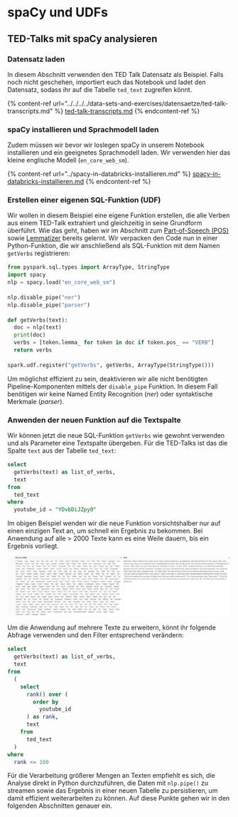 # spaCy und UDFs

## TED-Talks mit spaCy analysieren

### Datensatz laden

In diesem Abschnitt verwenden den TED Talk Datensatz als Beispiel. Falls noch nicht geschehen, importiert euch das Notebook und ladet den Datensatz, sodass ihr auf die Tabelle `ted_text` zugreifen könnt.

{% content-ref url="../../../../data-sets-and-exercises/datensaetze/ted-talk-transcripts.md" %}
[ted-talk-transcripts.md](../../../../data-sets-and-exercises/datensaetze/ted-talk-transcripts.md)
{% endcontent-ref %}

### spaCy installieren und Sprachmodell laden

Zudem müssen wir bevor wir loslegen spaCy in unserem Notebook installieren und ein geeignetes Sprachmodell laden. Wir verwenden hier das kleine englische Modell (`en_core_web_sm`).

{% content-ref url="../spacy-in-databricks-installieren.md" %}
[spacy-in-databricks-installieren.md](../spacy-in-databricks-installieren.md)
{% endcontent-ref %}

### Erstellen einer eigenen SQL-Funktion (UDF)

Wir wollen in diesem Beispiel eine eigene Funktion erstellen, die alle Verben aus einem TED-Talk extrahiert und gleichzeitig in seine Grundform überführt. Wie das geht, haben wir im Abschnitt zum [Part-of-Speech (POS)](../die-nlp-pipeline/part-of-speech.md) sowie [Lemmatizer](../die-nlp-pipeline/lemmatizer.md) bereits gelernt. Wir verpacken den Code nun in einer Python-Funktion, die wir anschließend als SQL-Funktion mit dem Namen `getVerbs` registrieren:

```python
from pyspark.sql.types import ArrayType, StringType
import spacy
nlp = spacy.load("en_core_web_sm")

nlp.disable_pipe("ner")
nlp.disable_pipe("parser")

def getVerbs(text):
  doc = nlp(text)
  print(doc)
  verbs = [token.lemma_ for token in doc if token.pos_ == "VERB"]
  return verbs

spark.udf.register("getVerbs", getVerbs, ArrayType(StringType()))
```

Um möglichst effizient zu sein, deaktivieren wir alle nicht benötigten Pipeline-Komponenten mittels der `disable_pipe` Funktion. In diesem Fall benötigen wir keine Named Entity Recognition (_ner_) oder syntaktische Merkmale (_parser_).

### Anwenden der neuen Funktion auf die Textspalte

Wir können jetzt die neue SQL-Funktion `getVerbs` wie gewohnt verwenden und als Parameter eine Textspalte übergeben. Für die TED-Talks ist das die Spalte `text` aus der Tabelle `ted_text`:

```sql
select
  getVerbs(text) as list_of_verbs,
  text
from
  ted_text
where
  youtube_id = "YDvbDiJZpy0"
```

Im obigen Beispiel wenden wir die neue Funktion vorsichtshalber nur auf einen einzigen Text an, um schnell ein Ergebnis zu bekommen. Bei Anwendung auf alle > 2000 Texte kann es eine Weile dauern, bis ein Ergebnis vorliegt.

![Das Ergebnis der NLP-Funktion mit SQL.](<../../../../.gitbook/assets/image (9).png>)

Um die Anwendung auf mehrere Texte zu erweitern, könnt ihr folgende Abfrage verwenden und den Filter entsprechend verändern:

```sql
select
  getVerbs(text) as list_of_verbs,
  text
from
  (
    select
      rank() over (
        order by
          youtube_id
      ) as rank,
      text
    from
      ted_text
  )
where
  rank <= 100
```

Für die Verarbeitung größerer Mengen an Texten empfiehlt es sich, die Analyse direkt in Python durchzuführen, die Daten mit `nlp.pipe()` zu streamen sowie das Ergebnis in einer neuen Tabelle zu persistieren, um damit effizient weiterarbeiten zu können. Auf diese Punkte gehen wir in den folgenden Abschnitten genauer ein.
